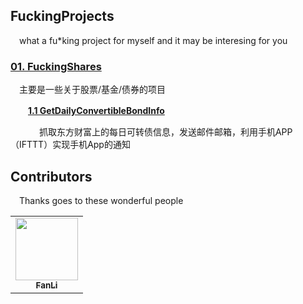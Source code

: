 ## FuckingProjects
&#8195;what a fu*king project for myself and it may be interesing for you
### [01. FuckingShares](https://github.com/moonlighf/FuckingProjects/tree/master/FuckingShares)
&#8195;主要是一些关于股票/基金/债券的项目

　　**[1.1 GetDailyConvertibleBondInfo](https://github.com/moonlighf/FuckingProjects/tree/master/FuckingShares/GetDailyConvertibleBondInfo)**
  
  
　　 &#8195;抓取东方财富上的每日可转债信息，发送邮件邮箱，利用手机APP（IFTTT）实现手机App的通知

## Contributors
&#8195;Thanks goes to these wonderful people
<!-- ALL-CONTRIBUTORS-LIST:START - Do not remove or modify this section -->
<!-- prettier-ignore-start -->
<!-- markdownlint-disable -->
<table>
  <tr>
    <td align="center"><a href="https://github.com/FanLiCUMT"><img src="https://avatars1.githubusercontent.com/u/42343863?s=400&v=4" width="100px;" alt=""/><br /><sub><b>FanLi</b></sub></a></td>
  </tr>
</table>

<!-- markdownlint-enable -->
<!-- prettier-ignore-end -->
<!-- ALL-CONTRIBUTORS-LIST:END -->
